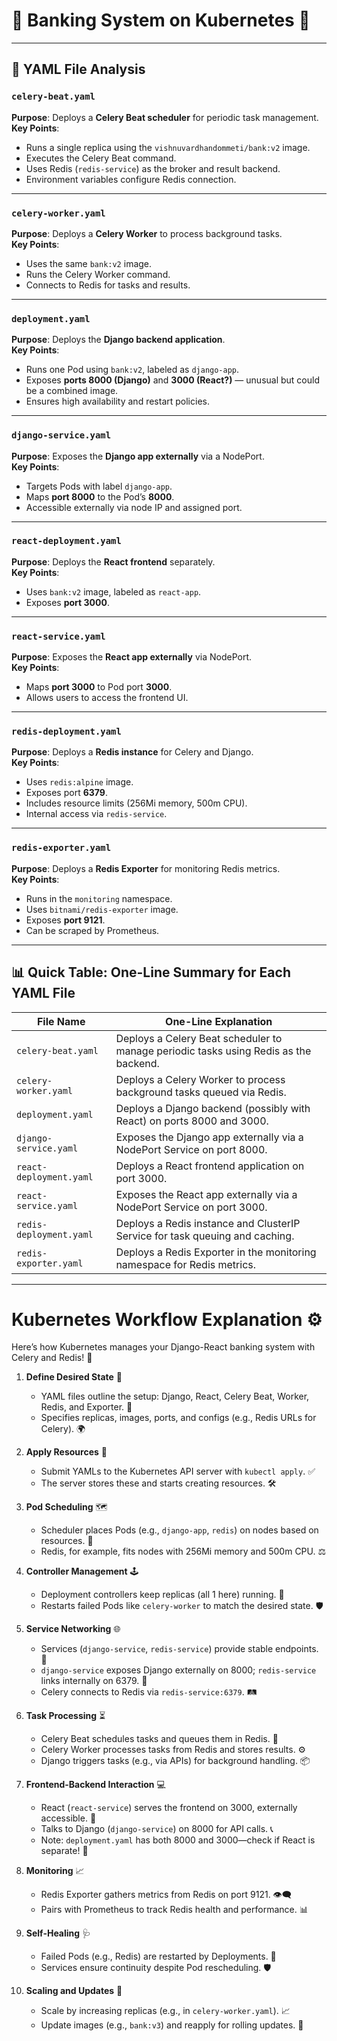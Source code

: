 # 🏦 Banking System on Kubernetes 🚀

---

## 📄 YAML File Analysis

### `celery-beat.yaml`
**Purpose**: Deploys a **Celery Beat scheduler** for periodic task management.  
**Key Points**:
- Runs a single replica using the `vishnuvardhandommeti/bank:v2` image.
- Executes the Celery Beat command.
- Uses Redis (`redis-service`) as the broker and result backend.
- Environment variables configure Redis connection.

---

### `celery-worker.yaml`
**Purpose**: Deploys a **Celery Worker** to process background tasks.  
**Key Points**:
- Uses the same `bank:v2` image.
- Runs the Celery Worker command.
- Connects to Redis for tasks and results.

---

### `deployment.yaml`
**Purpose**: Deploys the **Django backend application**.  
**Key Points**:
- Runs one Pod using `bank:v2`, labeled as `django-app`.
- Exposes **ports 8000 (Django)** and **3000 (React?)** — unusual but could be a combined image.
- Ensures high availability and restart policies.

---

### `django-service.yaml`
**Purpose**: Exposes the **Django app externally** via a NodePort.  
**Key Points**:
- Targets Pods with label `django-app`.
- Maps **port 8000** to the Pod’s **8000**.
- Accessible externally via node IP and assigned port.

---

### `react-deployment.yaml`
**Purpose**: Deploys the **React frontend** separately.  
**Key Points**:
- Uses `bank:v2` image, labeled as `react-app`.
- Exposes **port 3000**.

---

### `react-service.yaml`
**Purpose**: Exposes the **React app externally** via NodePort.  
**Key Points**:
- Maps **port 3000** to Pod port **3000**.
- Allows users to access the frontend UI.

---

### `redis-deployment.yaml`
**Purpose**: Deploys a **Redis instance** for Celery and Django.  
**Key Points**:
- Uses `redis:alpine` image.
- Exposes port **6379**.
- Includes resource limits (256Mi memory, 500m CPU).
- Internal access via `redis-service`.

---

### `redis-exporter.yaml`
**Purpose**: Deploys a **Redis Exporter** for monitoring Redis metrics.  
**Key Points**:
- Runs in the `monitoring` namespace.
- Uses `bitnami/redis-exporter` image.
- Exposes **port 9121**.
- Can be scraped by Prometheus.

---

## 📊 Quick Table: One-Line Summary for Each YAML File

| File Name             | One-Line Explanation                                                                 |
|-----------------------|---------------------------------------------------------------------------------------|
| `celery-beat.yaml`    | Deploys a Celery Beat scheduler to manage periodic tasks using Redis as the backend. |
| `celery-worker.yaml`  | Deploys a Celery Worker to process background tasks queued via Redis.                |
| `deployment.yaml`     | Deploys a Django backend (possibly with React) on ports 8000 and 3000.               |
| `django-service.yaml` | Exposes the Django app externally via a NodePort Service on port 8000.              |
| `react-deployment.yaml` | Deploys a React frontend application on port 3000.                                  |
| `react-service.yaml`  | Exposes the React app externally via a NodePort Service on port 3000.               |
| `redis-deployment.yaml` | Deploys a Redis instance and ClusterIP Service for task queuing and caching.        |
| `redis-exporter.yaml` | Deploys a Redis Exporter in the monitoring namespace for Redis metrics.              |

---

# Kubernetes Workflow Explanation ⚙️

Here’s how Kubernetes manages your Django-React banking system with Celery and Redis! 🚀

1. **Define Desired State** 📝
   - YAML files outline the setup: Django, React, Celery Beat, Worker, Redis, and Exporter. 📜
   - Specifies replicas, images, ports, and configs (e.g., Redis URLs for Celery). 🌍

2. **Apply Resources** 🚀
   - Submit YAMLs to the Kubernetes API server with `kubectl apply`. ✅
   - The server stores these and starts creating resources. 🛠️

3. **Pod Scheduling** 🗺️
   - Scheduler places Pods (e.g., `django-app`, `redis`) on nodes based on resources. 📍
   - Redis, for example, fits nodes with 256Mi memory and 500m CPU. ⚖️

4. **Controller Management** 🕹️
   - Deployment controllers keep replicas (all 1 here) running. 🔄
   - Restarts failed Pods like `celery-worker` to match the desired state. 🛡️

5. **Service Networking** 🌐
   - Services (`django-service`, `redis-service`) provide stable endpoints. 📡
   - `django-service` exposes Django externally on 8000; `redis-service` links internally on 6379. 🔗
   - Celery connects to Redis via `redis-service:6379`. 🛤️

6. **Task Processing** ⏳
   - Celery Beat schedules tasks and queues them in Redis. 📅
   - Celery Worker processes tasks from Redis and stores results. ⚙️
   - Django triggers tasks (e.g., via APIs) for background handling. 📦

7. **Frontend-Backend Interaction** 💻
   - React (`react-service`) serves the frontend on 3000, externally accessible. 👀
   - Talks to Django (`django-service`) on 8000 for API calls. 📞
   - Note: `deployment.yaml` has both 8000 and 3000—check if React is separate! 🤔

8. **Monitoring** 📈
   - Redis Exporter gathers metrics from Redis on port 9121. 👁️‍🗨️
   - Pairs with Prometheus to track Redis health and performance. 📊

9. **Self-Healing** 🩺
   - Failed Pods (e.g., Redis) are restarted by Deployments. 🔄
   - Services ensure continuity despite Pod rescheduling. 🛡️

10. **Scaling and Updates** 📏
    - Scale by increasing replicas (e.g., in `celery-worker.yaml`). 📈
    - Update images (e.g., `bank:v3`) and reapply for rolling updates. 🔄
